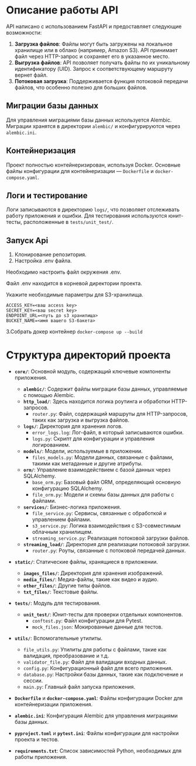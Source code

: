 # Описание работы API

API написано с использованием FastAPI и предоставляет следующие возможности:
1. **Загрузка файлов**: Файлы могут быть загружены на локальное хранилище или в облако (например, Amazon S3). API принимает файл через HTTP-запрос и сохраняет его в указанное место.
2. **Выгрузка файлов**: API позволяет получать файлы по их уникальному идентификатору (UID). Запрос к соответствующему маршруту вернет файл.
3. **Потоковая загрузка**: Поддерживается функция потоковой передачи файлов, что особенно полезно для больших файлов.

## Миграции базы данных
Для управления миграциями базы данных используется Alembic. Миграции хранятся в директории `alembic/` и конфигурируются через `alembic.ini`.

## Контейнеризация
Проект полностью контейнеризирован, используя Docker. Основные файлы конфигурации для контейнеризации — `Dockerfile` и `docker-compose.yaml`.

## Логи и тестирование
Логи записываются в директорию `logs/`, что позволяет отслеживать работу приложения и ошибки. Для тестирования используются юнит-тесты, расположенные в `tests/unit_test/`.


## Запуск Api
1. Клонирование репозитория.
2. Настройка .env файла.

Необходимо настроить файл окружения .env. 

Файл .env находится в корневой директории проекта.

Укажите необходимые параметры для S3-хранилища.

```
ACCESS_KEY=<ваш access key>
SECRET_KEY=<ваш secret key>
ENDPOINT_URL=<путь до s3 хранилища>
BUCKET_NAME=<имя вашего S3-бакета>
```

3.Собрать докер контейнер
```docker-compose up --build ```

# Структура директорий проекта

- **`core/`**: Основной модуль, содержащий ключевые компоненты приложения.
  - **`alembic/`**: Содержит файлы миграции базы данных, управляемые с помощью Alembic.
  - **`http_load/`**: Здесь находится логика роутинга и обработки HTTP-запросов.
    - `router.py`: Файл, содержащий маршруты для HTTP-запросов, таких как загрузка и выгрузка файлов.
  - **`logs/`**: Директория для хранения логов.
    - `error_logs.log`: Лог-файл, в который записываются ошибки.
    - `logs.py`: Скрипт для конфигурации и управления логированием.
  - **`models/`**: Модели, используемые в приложении.
    - `files_models.py`: Модели данных, связанные с файлами, такими как метаданные и другие атрибуты.
  - **`orm/`**: Управление взаимодействием с базой данных через SQLAlchemy.
    - `base_orm.py`: Базовый файл ORM, определяющий основную конфигурацию SQLAlchemy.
    - `file_orm.py`: Модели и схемы базы данных для работы с файлами.
  - **`services/`**: Бизнес-логика приложения.
    - `file_service.py`: Сервисы, связанные с обработкой и управлением файлами.
    - `s3_service.py`: Логика взаимодействия с S3-совместимым облачным хранилищем.
    - `streaming_service.py`: Реализация потоковой загрузки файлов.
  - **`streaming_load/`**: Директория для реализации потоковой загрузки.
    - `router.py`: Роуты, связанные с потоковой передачей данных.

- **`static/`**: Статические файлы, хранящиеся в приложении.
  - **`images_files/`**: Директория для хранения изображений.
  - **`media_files/`**: Медиа-файлы, такие как видео и аудио.
  - **`other_files/`**: Другие типы файлов.
  - **`txt_files/`**: Текстовые файлы.

- **`tests/`**: Модуль для тестирования.
  - **`unit_test/`**: Юнит-тесты для проверки отдельных компонентов.
    - `conftest.py`: Файл конфигурации для Pytest.
    - `mock_files.json`: Мокированные данные для тестов.

- **`utils/`**: Вспомогательные утилиты.
  - `file_utils.py`: Утилиты для работы с файлами, такие как валидация, преобразование и т.д.
  - `validator_file.py`: Файл для валидации входных данных.
  - `config.py`: Конфигурационный файл для всего приложения.
  - `database.py`: Настройки базы данных, такие как подключение и сессии.
  - `main.py`: Главный файл запуска приложения.

- **`Dockerfile`** и **`docker-compose.yaml`**: Файлы конфигурации Docker для контейнеризации приложения.

- **`alembic.ini`**: Конфигурация Alembic для управления миграциями базы данных.

- **`pyproject.toml`** и **`pytest.ini`**: Файлы конфигурации для настройки проекта и тестов.

- **`requirements.txt`**: Список зависимостей Python, необходимых для работы приложения.

